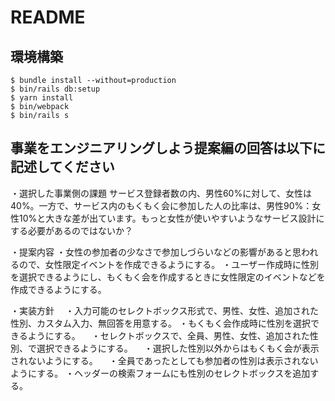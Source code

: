 # README

## 環境構築
```
$ bundle install --without=production
$ bin/rails db:setup
$ yarn install
$ bin/webpack
$ bin/rails s
```

## 事業をエンジニアリングしよう提案編の回答は以下に記述してください
・選択した事業側の課題
サービス登録者数の内、男性60%に対して、女性は40%。一方で、サービス内のもくもく会に参加した人の比率は、男性90%：女性10%と大きな差が出ています。もっと女性が使いやすいようなサービス設計にする必要があるのではないか？

・提案内容
・女性の参加者の少なさで参加しづらいなどの影響があると思われるので、女性限定イベントを作成できるようにする。
・ユーザー作成時に性別を選択できるようにし、もくもく会を作成するときに女性限定のイベントなどを作成できるようにする。

・実装方針
　・入力可能のセレクトボックス形式で、男性、女性、追加された性別、カスタム入力、無回答を用意する。
・もくもく会作成時に性別を選択できるようにする。
　・セレクトボックスで、全員、男性、女性、追加された性別、で選択できるようにする。
　・選択した性別以外からはもくもく会が表示されないようにする。
　・全員であったとしても参加者の性別は表示されないようにする。
・ヘッダーの検索フォームにも性別のセレクトボックスを追加する。